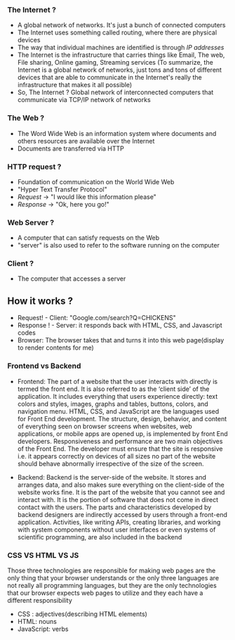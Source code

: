 ### The Internet ?
- A global network of networks. It's just a bunch of connected computers
- The Internet uses something called routing, where there are physical devices
- The way that individual machines are identified is through *IP addresses*
- The Internet is the infrastructure that carries things like Email, The web, File sharing, Online gaming, Streaming services
(To summarize, the Internet is a global network of networks, just tons and tons of different devices that are able to communicate in the Internet's really the infrastructure 
that makes it all possible)
- So, The Internet ? Global network of interconnected computers that communicate via TCP/IP network of networks

### The Web ?
- The Word Wide Web is an information system where documents and others resources are available over the Internet
- Documents are transferred via HTTP 

### HTTP request ?
- Foundation of communication on the World Wide Web
- "Hyper Text Transfer Protocol"
- *Request* -> "I would like this information please"
- *Response* -> "Ok, here you go!"

### Web Server ?
- A computer that can satisfy requests on the Web
- "server" is also used to refer to the software running on the computer

### Client ?
- The computer that accesses a server

## How it works ?
- Request! - Client: "Google.com/search?Q=CHICKENS"
- Response ! - Server: it responds back with HTML, CSS, and Javascript codes
- Browser: The browser takes that and turns it into this web page(display to render contents for me)

### Frontend vs Backend
- Frontend: The part of a website that the user interacts with directly is termed the front end. 
It is also referred to as the ‘client side’ of the application. It includes everything that users experience directly: 
text colors and styles, images, graphs and tables, buttons, colors, and navigation menu. HTML, CSS, and JavaScript are the languages used for Front End development. 
The structure, design, behavior, and content of everything seen on browser screens when websites, web applications, or mobile apps are opened up,
is implemented by front End developers. Responsiveness and performance are two main objectives of the Front End.
The developer must ensure that the site is responsive i.e. it appears correctly on devices of all sizes no part of the website should behave abnormally 
irrespective of the size of the screen. 

- Backend: Backend is the server-side of the website. It stores and arranges data, and also makes sure everything on the client-side of the website works fine. 
It is the part of the website that you cannot see and interact with. It is the portion of software that does not come in direct contact with the users. 
The parts and characteristics developed by backend designers are indirectly accessed by users through a front-end application.
Activities, like writing APIs, creating libraries, and working with system components without user interfaces or even systems of scientific programming, 
are also included in the backend


### CSS VS HTML VS JS
Those three technologies are responsible for making web pages are the only thing that your browser understands or the only three languages are not really all programming
languages, but they are the only technologies that our browser expects web pages to utilize and they each have a different responsibility

- CSS : adjectives(describing HTML elements)
- HTML: nouns
- JavaScript: verbs










